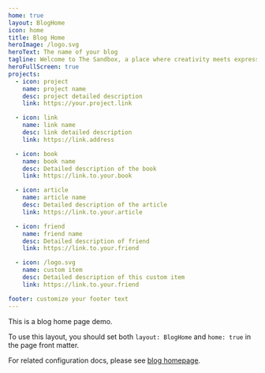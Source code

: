 ```yaml
---
home: true
layout: BlogHome
icon: home
title: Blog Home
heroImage: /logo.svg
heroText: The name of your blog
tagline: Welcome to The Sandbox, a place where creativity meets expression. Here, you'll discover my diverse passions and projects. Dive into captivating stories and thought-provoking musings. This digital haven is where imagination thrives. Join me on a journey through art, technology, and the human experience. Explore insights, embark on adventures, and uncover boundless possibilities within this sandbox of ideas. Let's build castles of inspiration and let creativity run free together! -Castle Builder
heroFullScreen: true
projects:
  - icon: project
    name: project name
    desc: project detailed description
    link: https://your.project.link

  - icon: link
    name: link name
    desc: link detailed description
    link: https://link.address

  - icon: book
    name: book name
    desc: Detailed description of the book
    link: https://link.to.your.book

  - icon: article
    name: article name
    desc: Detailed description of the article
    link: https://link.to.your.article

  - icon: friend
    name: friend name
    desc: Detailed description of friend
    link: https://link.to.your.friend

  - icon: /logo.svg
    name: custom item
    desc: Detailed description of this custom item
    link: https://link.to.your.friend

footer: customize your footer text
---
```


This is a blog home page demo.

To use this layout, you should set both `layout: BlogHome` and `home: true` in the page front matter.

For related configuration docs, please see [blog homepage](https://theme-hope.vuejs.press/guide/blog/home/).
